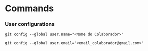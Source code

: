 # Commands

### User configurations
```
git config --global user.name="<Nome do Colaborador>"
```
```
git config --global user.email="<email_colaborador@gmail.com>"
```

